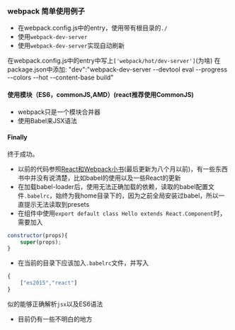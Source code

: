 ### webpack 简单使用例子
- 在webpack.config.js中的entry，使用带有根目录的`./`
- 使用`webpack-dev-server`
- 使用`webpack-dev-server`实现自动刷新

在webpack.config.js中的entry中写上`['webpack/hot/dev-server']`(为啥)
在package.json中添加:
    "dev":"webpack-dev-server --devtool eval --progress --colors --hot --content-base build"

#### 使用模块（ES6，commonJS,AMD）(react推荐使用CommonJS)
- webpack只是一个模块合并器
- 使用Babel来JSX语法

#### Finally

终于成功。
- 以前的代码参照[React和Webpack小书](https://www.gitbook.com/book/wohugb/react-webpack-cookbook/details)(最后更新为八个月以前)，有一些东西书中并没有说清楚，比如babel的使用以及一些React的更新
- 在加载babel-loader后，使用无法正确加载的依赖，读取的babel配置文件`.babelrc`，始终为我home目录下的，因为之前全局安装过babel，所以一直提示无法读取到presets
- 在组件中使用`export default class Hello extends React.Component`时，需要加入
```javascript
constructor(props){
    super(props);
}
```
- 在当前的目录下应该加入`.babelrc`文件，并写入
```javascript
{
    ["es2015","react"]
}
```
似的能够正确解析`jsx`以及ES6语法
- 目前仍有一些不明白的地方
